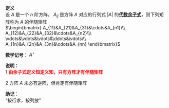 **定义**    
设 $A$ 是一个 $n$ 阶方阵， $A_{ij}$ 是方阵 $A$ 对应的行列式 $|A|$ 的<u>**代数余子式**</u>，则下列矩阵称为 $A$ 的伴随矩阵    
 $\begin{bmatrix}    
A_{11}&A_{21}&A_{31}&\cdots&A_{n1}\\\     
A_{12}&A_{22}&A_{32}&\cdots&A_{n2}\\\     
\vdots&\vdots&\vdots&\ddots&\vdots\\\     
A_{1n}&A_{2n}&A_{3n}&\cdots&A_{nn}    
\end{bmatrix}$     
    
**数学记号**： $A^\star$     
    
**说明：**    
1 <font color=red>**由余子式定义知定义知，只有方阵才有伴随矩阵**</font>    
    
2 方阵 $A$ 未必有逆阵，但肯定有伴随矩阵    
    
**助记**：    
“按行求，按列放”    
